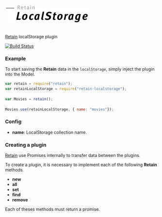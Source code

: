 ![Retain-LocalStorage](assets/logo.jpg)
===========

[Retain](https://github.com/giuliandrimba/retain) localStorage plugin

[![Build Status](https://travis-ci.org/giuliandrimba/retain-localstorage.png?branch=master)](https://travis-ci.org/giuliandrimba/retain-localstorage) 

### Example

To start saving the __Retain__ data in the `localStorage`, simply inject the plugin into the Model.

``` javascript
var retain = require("retain");
var retainLocalStorage = require("retain-localstorage");

var Movies = retain();

Movies.use(retainLocalStorage, { name: "movies"});

```

### Config

* __name__: LocalStorage collection name.

### Creating a plugin

[Retain](https://github.com/giuliandrimba/retain) use Promises internally to transfer data between the plugins.

To create a plugin, it is necessary to implement each of the following __Retain__ methods.

* __new__
* __all__
* __set__
* __find__
* __remove__

Each of theses methods must return a promise.

